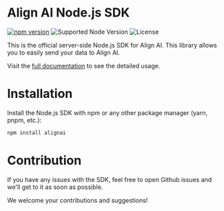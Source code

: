 # Align AI Node.js SDK

[![npm version](https://badge.fury.io/js/alignai.svg)](https://badge.fury.io/js/alignai)
![Supported Node Version](https://img.shields.io/node/v/alignai)
![License](https://img.shields.io/github/license/coxwave/alignai-sdk-node)

This is the official server-side Node.js SDK for Align AI. This library allows you to easily send your data to Align AI.

Visit the [full documentation](https://docs.tryalign.ai/node-sdk.html) to see the detailed usage.

# Installation

Install the Node.js SDK with npm or any other package manager (yarn, pnpm, etc.):

```bash
npm install alignai
```

# Contribution

If you have any issues with the SDK, feel free to open Github issues and we'll get to it as soon as possible.

We welcome your contributions and suggestions!